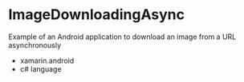 # ImageDownloadingAsync
Example of an Android application to download an image from a URL asynchronously

* xamarin.android
* c# language
